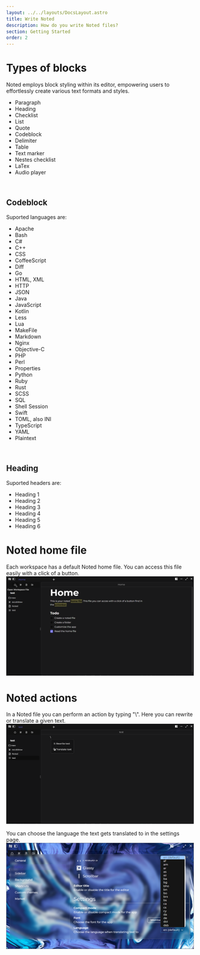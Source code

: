 ```yaml
---
layout: ../../layouts/DocsLayout.astro
title: Write Noted
description: How do you write Noted files?
section: Getting Started
order: 2
---
```


# Types of blocks

Noted employs block styling within its editor, empowering users to effortlessly create various text formats and styles.

- Paragraph
- Heading
- Checklist
- List
- Quote
- Codeblock
- Delimiter
- Table
- Text marker
- Nestes checklist
- LaTex
- Audio player

&nbsp;

## Codeblock

Suported languages are:

- Apache
- Bash
- C#
- C++
- CSS
- CoffeeScript
- Diff
- Go
- HTML, XML
- HTTP
- JSON
- Java
- JavaScript
- Kotlin
- Less
- Lua
- MakeFile
- Markdown
- Nginx
- Objective-C
- PHP
- Perl
- Properties
- Python
- Ruby
- Rust
- SCSS
- SQL
- Shell Session
- Swift
- TOML, also INI
- TypeScript
- YAML
- Plaintext

&nbsp;

## Heading

Suported headers are:

- Heading 1
- Heading 2
- Heading 3
- Heading 4
- Heading 5
- Heading 6

# Noted home file

Each workspace has a default Noted home file. You can access this file easily with a click of a button.
![home](../../assets/images/home/home.svg)

# Noted actions

In a Noted file you can perform an action by typing "\\". Here you can rewrite or translate a given text.
![action](../../assets/images/action/action.png)

You can choose the language the text gets translated to in the settings page.
![action1](../../assets/images/action/translate.png)
